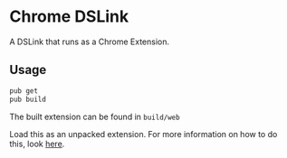 # Chrome DSLink

A DSLink that runs as a Chrome Extension.

## Usage

```bash
pub get
pub build
```

The built extension can be found in `build/web`

Load this as an unpacked extension. For more information on how to do this, look [here](https://developer.chrome.com/extensions/getstarted#unpacked).
